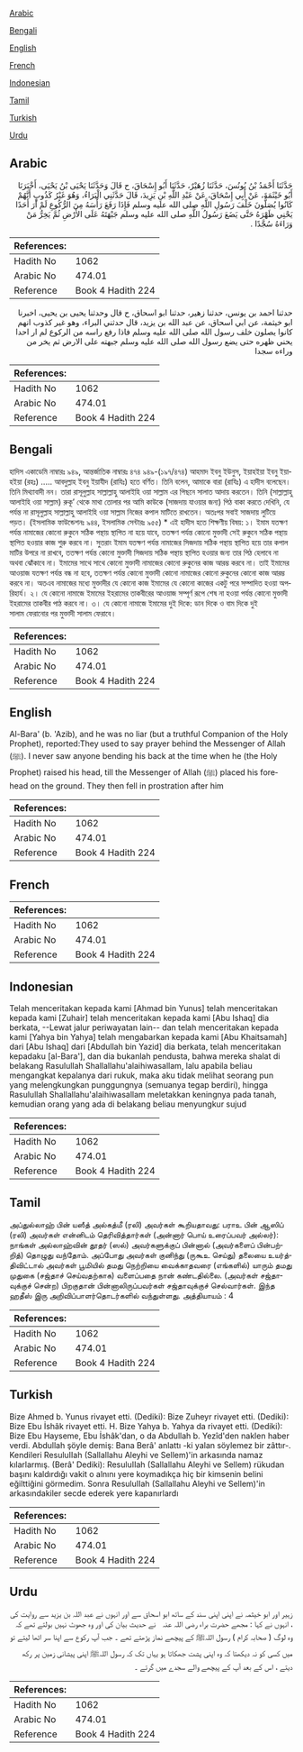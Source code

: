 [Arabic](#arabic)

[Bengali](#bengali)

[English](#english)

[French](#french)

[Indonesian](#indonesian)

[Tamil](#tamil)

[Turkish](#turkish)

[Urdu](#urdu)

## Arabic


<div dir="rtl" lang="ar" style={{fontSize:'larger',backgroundColor:'#f8f9fa',padding:20}}>
حَدَّثَنَا أَحْمَدُ بْنُ يُونُسَ، حَدَّثَنَا زُهَيْرٌ، حَدَّثَنَا أَبُو إِسْحَاقَ، ح قَالَ وَحَدَّثَنَا يَحْيَى بْنُ يَحْيَى، أَخْبَرَنَا أَبُو خَيْثَمَةَ، عَنْ أَبِي إِسْحَاقَ، عَنْ عَبْدِ اللَّهِ بْنِ يَزِيدَ، قَالَ حَدَّثَنِي الْبَرَاءُ، وَهُوَ غَيْرُ كَذُوبٍ أَنَّهُمْ كَانُوا يُصَلُّونَ خَلْفَ رَسُولِ اللَّهِ صلى الله عليه وسلم فَإِذَا رَفَعَ رَأْسَهُ مِنَ الرُّكُوعِ لَمْ أَرَ أَحَدًا يَحْنِي ظَهْرَهُ حَتَّى يَضَعَ رَسُولُ اللَّهِ صلى الله عليه وسلم جَبْهَتَهُ عَلَى الأَرْضِ ثُمَّ يَخِرُّ مَنْ وَرَاءَهُ سُجَّدًا ‏.‏
</div>
<div style={{backgroundColor:'#f8f9fa',padding:20, marginBottom: 10}}><table> <thead> <tr> <th>References:</th> <th></th> </tr> </thead> <tbody><tr><td>Hadith No</td><td>1062</td></tr><tr><td>Arabic No</td><td>474.01</td></tr><tr><td>Reference</td><td>Book 4 Hadith 224</td></tr></tbody></table></div>


<div dir="rtl" lang="ar" style={{fontSize:'larger',backgroundColor:'#f8f9fa',padding:20}}>
حدثنا احمد بن يونس، حدثنا زهير، حدثنا ابو اسحاق، ح قال وحدثنا يحيى بن يحيى، اخبرنا ابو خيثمة، عن ابي اسحاق، عن عبد الله بن يزيد، قال حدثني البراء، وهو غير كذوب انهم كانوا يصلون خلف رسول الله صلى الله عليه وسلم فاذا رفع راسه من الركوع لم ار احدا يحني ظهره حتى يضع رسول الله صلى الله عليه وسلم جبهته على الارض ثم يخر من وراءه سجدا
</div>
<div style={{backgroundColor:'#f8f9fa',padding:20, marginBottom: 10}}><table> <thead> <tr> <th>References:</th> <th></th> </tr> </thead> <tbody><tr><td>Hadith No</td><td>1062</td></tr><tr><td>Arabic No</td><td>474.01</td></tr><tr><td>Reference</td><td>Book 4 Hadith 224</td></tr></tbody></table></div>

## Bengali


<div dir="ltr" lang="bn" style={{fontSize:'larger',backgroundColor:'#f8f9fa',padding:20}}>
হাদিস একাডেমি নাম্বারঃ ৯৪৯, আন্তর্জাতিক নাম্বারঃ ৪৭৪ ৯৪৯-(১৯৭/৪৭৪) আহমাদ ইবনু ইউনুস, ইয়াহইয়া ইবনু ইয়াহইয়া (রহঃ) ..... আবদুল্লাহ ইবনু ইয়াযীদ (রাযিঃ) হতে বর্ণিত। তিনি বলেন, আমাকে বারা (রাযিঃ) এ হাদীস বলেছেন। তিনি মিথ্যাবাদী নন। তারা রাসূলুল্লাহ সাল্লাল্লাহু আলাইহি ওয়া সাল্লাম এর পিছনে সালাত আদায় করতেন। তিনি (সাল্লাল্লাহু আলাইহি ওয়া সাল্লাম) রুকূ’ থেকে মাথা তোলার পর আমি কাউকে (সাজদায় যাওয়ার জন্য) পিঠ বাকা করতে দেখিনি, যে পর্যন্ত না রাসূলুল্লাহ সাল্লাল্লাহু আলাইহি ওয়া সাল্লাম নিজের কপাল মাটিতে রাখতেন। অতঃপর সবাই সাজদায় লুটিয়ে পড়ত। (ইসলামিক ফাউন্ডেশনঃ ৯৪৪, ইসলামিক সেন্টারঃ ৯৫৫) * এই হাদীস হতে শিক্ষণীয় বিষয়: ১। ইমাম যতক্ষণ পর্যন্ত নামাজের কোনো রুকুনে সঠিক পন্থায় স্থাপিত না হয়ে যাবে, ততক্ষণ পর্যন্ত কোনো মুক্তাদী সেই রুকুনে সঠিক পন্থায় স্থাপিত হওয়ার কাজ শুরু করবে না। সুতরাং ইমাম যতক্ষণ পর্যন্ত নামাজের সিজদায় সঠিক পন্থায় স্থাপিত হয়ে তার কপাল মাটির উপরে না রাখবে, ততক্ষণ পর্যন্ত কোনো মুক্তাদী সিজদায় সঠিক পন্থায় স্থাপিত হওয়ার জন্য তার পিঠ হেলাবে না অথবা ঝোঁকাবে না। ইমামের সাথে সাথে কোনো মুক্তাদী নামাজের কোনো রুকুনের কাজ আরম্ভ করবে না। তাই ইমামের আওয়াজ যতক্ষণ পর্যন্ত বন্ধ না হবে, ততক্ষণ পর্যন্ত কোনো মুক্তাদী কোনো নামাজের কোনো রুকুনের কোনো কাজ আরম্ভ করবে না। অতএব নামাজের মধ্যে মুক্তাদীর যে কোনো কাজ ইমামের যে কোনো কাজের একটু পরে সম্পাদিত হওয়া অপরিহার্য। ২। যে কোনো নামাজে ইমামের ইহরামের তাকবীরের আওয়াজ সম্পূর্ণ রূপে শেষ না হওয়া পর্যন্ত কোনো মুক্তাদী ইহরামের তাকবীর পাঠ করবে না। ৩। যে কোনো নামাজে ইমামের দুই দিকে: ডান দিকে ও বাম দিকে দুই সালাম ফেরানোর পর মুক্তাদী সালাম ফেরাবে।
</div>
<div style={{backgroundColor:'#f8f9fa',padding:20, marginBottom: 10}}><table> <thead> <tr> <th>References:</th> <th></th> </tr> </thead> <tbody><tr><td>Hadith No</td><td>1062</td></tr><tr><td>Arabic No</td><td>474.01</td></tr><tr><td>Reference</td><td>Book 4 Hadith 224</td></tr></tbody></table></div>

## English


<div dir="ltr" lang="en" style={{fontSize:'larger',backgroundColor:'#f8f9fa',padding:20}}>
Al-Bara' (b. 'Azib), and he was no liar (but a truthful Companion of the Holy Prophet), reported:They used to say prayer behind the Messenger of Allah (ﷺ). I never saw anyone bending his back at the time when he (the Holy Prophet) raised his head, till the Messenger of Allah (ﷺ) placed his forehead on the ground. They then fell in prostration after him
</div>
<div style={{backgroundColor:'#f8f9fa',padding:20, marginBottom: 10}}><table> <thead> <tr> <th>References:</th> <th></th> </tr> </thead> <tbody><tr><td>Hadith No</td><td>1062</td></tr><tr><td>Arabic No</td><td>474.01</td></tr><tr><td>Reference</td><td>Book 4 Hadith 224</td></tr></tbody></table></div>

## French


<div dir="ltr" lang="fr" style={{fontSize:'larger',backgroundColor:'#f8f9fa',padding:20}}>

</div>
<div style={{backgroundColor:'#f8f9fa',padding:20, marginBottom: 10}}><table> <thead> <tr> <th>References:</th> <th></th> </tr> </thead> <tbody><tr><td>Hadith No</td><td>1062</td></tr><tr><td>Arabic No</td><td>474.01</td></tr><tr><td>Reference</td><td>Book 4 Hadith 224</td></tr></tbody></table></div>

## Indonesian


<div dir="ltr" lang="id" style={{fontSize:'larger',backgroundColor:'#f8f9fa',padding:20}}>
Telah menceritakan kepada kami [Ahmad bin Yunus] telah menceritakan kepada kami [Zuhair] telah menceritakan kepada kami [Abu Ishaq] dia berkata, --Lewat jalur periwayatan lain-- dan telah menceritakan kepada kami [Yahya bin Yahya] telah mengabarkan kepada kami [Abu Khaitsamah] dari [Abu Ishaq] dari [Abdullah bin Yazid] dia berkata, telah menceritakan kepadaku [al-Bara'], dan dia bukanlah pendusta, bahwa mereka shalat di belakang Rasulullah Shallallahu'alaihiwasallam, lalu apabila beliau mengangkat kepalanya dari rukuk, maka aku tidak melihat seorang pun yang melengkungkan punggungnya (semuanya tegap berdiri), hingga Rasulullah Shallallahu'alaihiwasallam meletakkan keningnya pada tanah, kemudian orang yang ada di belakang beliau menyungkur sujud
</div>
<div style={{backgroundColor:'#f8f9fa',padding:20, marginBottom: 10}}><table> <thead> <tr> <th>References:</th> <th></th> </tr> </thead> <tbody><tr><td>Hadith No</td><td>1062</td></tr><tr><td>Arabic No</td><td>474.01</td></tr><tr><td>Reference</td><td>Book 4 Hadith 224</td></tr></tbody></table></div>

## Tamil


<div dir="ltr" lang="ta" style={{fontSize:'larger',backgroundColor:'#f8f9fa',padding:20}}>
அப்துல்லாஹ் பின் யஸீத் அல்கத்மீ (ரலி) அவர்கள் கூறியதாவது: பராஉ பின் ஆஸிப் (ரலி) அவர்கள் என்னிடம் தெரிவித்தார்கள் (அன்னார் பொய் உரைப்பவர் அல்லர்): நாங்கள் அல்லாஹ்வின் தூதர் (ஸல்) அவர்களுக்குப் பின்னால் (அவர்களைப் பின்பற்றித்) தொழுது வந்தோம். அப்போது அவர்கள் குனிந்து (ருகூஉ செய்து) தலையை உயர்த்திவிட்டால் அவர்கள் பூமியில் தமது நெற்றியை வைக்காதவரை (எங்களில்) யாரும் தமது முதுகை (சஜ்தாச் செய்வதற்காக) வளைப்பதை நான் கண்டதில்லை. (அவர்கள் சஜ்தாவுக்குச் சென்ற) பிறகுதான் பின்னாலிருப்பவர்கள் சஜ்தாவுக்குச் செல்வார்கள். இந்த ஹதீஸ் இரு அறிவிப்பாளர்தொடர்களில் வந்துள்ளது. அத்தியாயம் : 4
</div>
<div style={{backgroundColor:'#f8f9fa',padding:20, marginBottom: 10}}><table> <thead> <tr> <th>References:</th> <th></th> </tr> </thead> <tbody><tr><td>Hadith No</td><td>1062</td></tr><tr><td>Arabic No</td><td>474.01</td></tr><tr><td>Reference</td><td>Book 4 Hadith 224</td></tr></tbody></table></div>

## Turkish


<div dir="ltr" lang="tr" style={{fontSize:'larger',backgroundColor:'#f8f9fa',padding:20}}>
Bize Ahmed b. Yunus rivayet etti. (Dediki): Bize Zuheyr rivayet etti. (Dediki): Bize Ebu İshâk rivayet etti. H. Bize Yahya b. Yahya da rivayet etti. (Dediki): Bize Ebu Hayseme, Ebu İshâk'dan, o da Abdullah b. Yezîd'den naklen haber verdi. Abdullah şöyle demiş: Bana Berâ' anlattı -ki yalan söylemez bir zâttır-. Kendileri ResuluIIah (Sallallahu Aleyhi ve Sellem)'in arkasında namaz kılarlarmış. (Berâ' Dediki): ResuluIIah (Sallallahu Aleyhi ve Sellem) rükudan başını kaldırdığı vakit o alnını yere koymadıkça hiç bir kimsenin belini eğilttiğini görmedim. Sonra ResuluIIah (Sallallahu Aleyhi ve Sellem)'in arkasındakiler secde ederek yere kapanırlardı
</div>
<div style={{backgroundColor:'#f8f9fa',padding:20, marginBottom: 10}}><table> <thead> <tr> <th>References:</th> <th></th> </tr> </thead> <tbody><tr><td>Hadith No</td><td>1062</td></tr><tr><td>Arabic No</td><td>474.01</td></tr><tr><td>Reference</td><td>Book 4 Hadith 224</td></tr></tbody></table></div>

## Urdu


<div dir="rtl" lang="ur" style={{fontSize:'larger',backgroundColor:'#f8f9fa',padding:20}}>
زہیر اور ابو خیثمہ نے اپنی اپنی سند کے ساتھ ابو اسحاق سے اور انہوں نے عبد اللہ بن یزید سے روایت کی ، انہوں نے کہا : مجھے حضرت براء ‌رضی ‌اللہ ‌عنہ ‌ ‌ نے حدیث بیان کی اور وہ جھوٹ نہیں بولتے تھے کہ وہ لوگ ( صحابہ کرام ) رسول اللہﷺ کے پیچھے نماز پڑھتے تھے ۔ جب آپ رکوع سے اپنا سر اٹھا لیتے تو میں کسی کو نہ دیکھتا کہ وہ اپنی پشت جھکاتا ہو یہاں تک کہ رسول اللہﷺ اپنی پیشانی زمین پر رکھ دیتے ، اس کے بعد آپ کے پیچھے والے سجدے میں گرتے ۔
</div>
<div style={{backgroundColor:'#f8f9fa',padding:20, marginBottom: 10}}><table> <thead> <tr> <th>References:</th> <th></th> </tr> </thead> <tbody><tr><td>Hadith No</td><td>1062</td></tr><tr><td>Arabic No</td><td>474.01</td></tr><tr><td>Reference</td><td>Book 4 Hadith 224</td></tr></tbody></table></div>